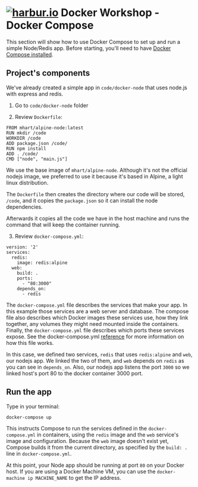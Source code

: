 # [![harbur.io](https://en.gravatar.com/userimage/10968596/06879c44248462a1bac025dd999fe704.png?size=64)](http://harbur.io) Docker Workshop - Docker Compose


This section will show how to use Docker Compose to set up and run a simple Node/Redis app. Before starting, you'll need to have [Docker Compose installed](https://docs.docker.com/compose/install/).


## Project's components

We've already created a simple app in `code/docker-node` that uses node.js with express and redis.

1. Go to `code/docker-node` folder

2. Review `Dockerfile`:

```
FROM mhart/alpine-node:latest
RUN mkdir /code
WORKDIR /code
ADD package.json /code/
RUN npm install
ADD . /code/
CMD ["node", "main.js"]
```

We use the base image of `mhart/alpine-node`. Although it's not the official nodejs image, we preferred to use it because it's based in Alpine, a light linux distribution. 

The `Dockerfile` then creates the directory where our code will be stored, `/code`, and it copies the `package.json` so it can install the node dependencies.

Afterwards it copies all the code we have in the host machine and runs the command that will keep the container running.

3. Review `docker-compose.yml`:

```
version: '2'
services:
  redis:
    image: redis:alpine
  web:
    build: .
    ports:
      - "80:3000"
    depends_on:
      - redis
```

The `docker-compose.yml` file describes the services that make your app. In this example those services are a web server and database. The compose file also describes which Docker images these services use, how they link together, any volumes they might need mounted inside the containers. Finally, the `docker-compose.yml` file describes which ports these services expose. See the docker-compose.yml [reference](https://docs.docker.com/compose/compose-file/) for more information on how this file works.

In this case, we defined two services, `redis` that uses `redis:alpine` and `web`, our nodejs app. We linked the two of them, and `web` depends on `redis` as you can see in `depends_on`. Also, our nodejs app listens the port `3000` so we linked host's port 80 to the docker container 3000 port.


## Run the app

Type in your terminal: 

```
docker-compose up
```

This instructs Compose to run the services defined in the `docker-compose.yml` in containers, using the `redis` image and the `web` service's image and configuration. Because the `web` image doesn't exist yet, Compose builds it from the current directory, as specified by the `build: .` line in `docker-compose.yml`.

At this point, your Node app should be running at port `80` on your Docker host. If you are using a Docker Machine VM, you can use the `docker-machine ip MACHINE_NAME` to get the IP address.
